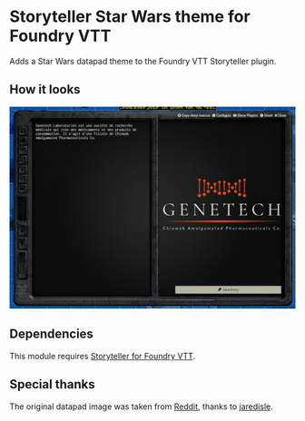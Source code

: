 # Storyteller Star Wars theme for Foundry VTT

Adds a Star Wars datapad theme to the Foundry VTT Storyteller plugin.

## How it looks

![Storyteller Star Wars theme for Foundry VTT screenshot](screenshot.png)

## Dependencies

This module requires [Storyteller for Foundry VTT](https://github.com/Xbozon/storyteller).

## Special thanks

The original datapad image was taken from [Reddit](https://www.reddit.com/r/swrpg/comments/6r7i9x/datapad_template/), thanks to [jaredisle](https://www.reddit.com/user/jaredisle/).
